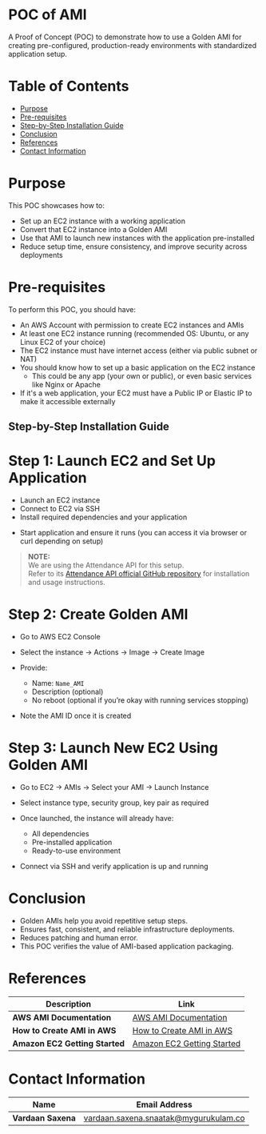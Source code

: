 
#  **POC of AMI**

A Proof of Concept (POC) to demonstrate how to use a Golden AMI for creating pre-configured, production-ready environments with standardized application setup.



#  **Table of Contents**

- [Purpose](#purpose)
- [Pre-requisites](#pre-requisites)
- [Step-by-Step Installation Guide](#step-by-step-installation-guide)
- [Conclusion](#conclusion)
- [References](#references)
- [Contact Information](#contact-information)



#  **Purpose**

This POC showcases how to:

- Set up an EC2 instance with a working application
- Convert that EC2 instance into a Golden AMI
- Use that AMI to launch new instances with the application pre-installed
- Reduce setup time, ensure consistency, and improve security across deployments



#  **Pre-requisites**


To perform this POC, you should have:

- An AWS Account with permission to create EC2 instances and AMIs
- At least one EC2 instance running (recommended OS: Ubuntu, or any Linux EC2 of your choice)
- The EC2 instance must have internet access (either via public subnet or NAT)
- You should know how to set up a basic application on the EC2 instance  
  - This could be any app (your own or public), or even basic services like Nginx or Apache
- If it's a web application, your EC2 must have a Public IP or Elastic IP to make it accessible externally






##  **Step-by-Step Installation Guide**

#  **Step 1: Launch EC2 and Set Up Application**

- Launch an EC2 instance
- Connect to EC2 via SSH
- Install required dependencies and your application
* Start application and ensure it runs (you can access it via browser or curl depending on setup)

> **NOTE:**  
> We are using the Attendance API for this setup.  
> Refer to its [Attendance API official GitHub repository](https://github.com/your-org/attendance-api) for installation and usage instructions.

#  **Step 2: Create Golden AMI**

* Go to AWS EC2 Console
* Select the instance → Actions → Image → Create Image
* Provide:

  * Name: `Name_AMI`
  * Description (optional)
  * No reboot (optional if you’re okay with running services stopping)
* Note the AMI ID once it is created

#  **Step 3: Launch New EC2 Using Golden AMI**

* Go to EC2 → AMIs → Select your AMI → Launch Instance

* Select instance type, security group, key pair as required

* Once launched, the instance will already have:

  * All dependencies
  * Pre-installed application
  * Ready-to-use environment

* Connect via SSH and verify application is up and running



#  **Conclusion**

* Golden AMIs help you avoid repetitive setup steps.
* Ensures fast, consistent, and reliable infrastructure deployments.
* Reduces patching and human error.
* This POC verifies the value of AMI-based application packaging.







# **References**

| Description                  | Link                                                                 |
|-----------------------------|----------------------------------------------------------------------|
| **AWS AMI Documentation**       | [AWS AMI Documentation](https://docs.aws.amazon.com/AWSEC2/latest/UserGuide/AMIs.html) |
| **How to Create AMI in AWS**    | [How to Create AMI in AWS](https://docs.aws.amazon.com/AWSEC2/latest/UserGuide/creating-an-ami.html) |
| **Amazon EC2 Getting Started**  | [Amazon EC2 Getting Started](https://docs.aws.amazon.com/AWSEC2/latest/UserGuide/EC2_GetStarted.html) |


#  **Contact Information** 
|Name|Email Address|
|:---:|:---:|
|**Vardaan Saxena**|vardaan.saxena.snaatak@mygurukulam.co |


